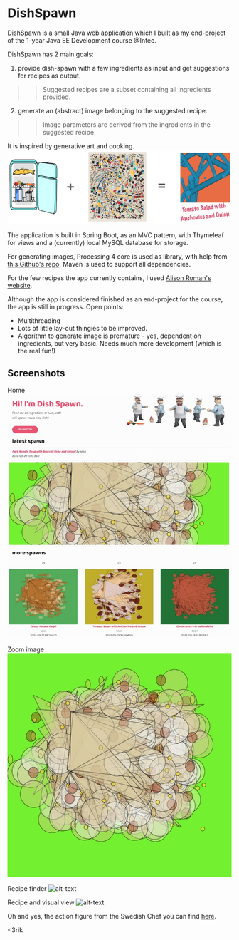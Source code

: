 # DishSpawn
DishSpawn is a small Java web application which I built as my 
end-project of the 1-year Java EE Development course @Intec. 

DishSpawn has 2 main goals:
1. provide dish-spawn with a few ingredients as input and get suggestions for 
   recipes as output.
>> Suggested recipes are a subset containing all ingredients provided.
2. generate an (abstract) image belonging to the suggested recipe.
>> Image parameters are derived from the ingredients in the suggested recipe.

It is inspired by generative art and cooking.
![alt-text](src/main/resources/static/img/readme/rebusbackground.jpg 
"background explained as a rebus")

The application is built in Spring Boot, as an MVC pattern, with Thymeleaf 
for views and a (currently) local MySQL database for storage.

For generating images, Processing 4 core is used as library, with help from 
[this Github's repo](https://github.com/micycle1/processing-core-4).
Maven is used to support all dependencies.

For the few recipes the app currently contains, I used [Alison Roman's 
website](https://www.alisoneroman.com/recipes).

Although the app is considered finished as an end-project for the course, the 
app is still in progress. Open points:
- Multithreading
- Lots of little lay-out thingies to be improved.
- Algorithm to generate image is premature - yes, dependent on ingredients, 
  but very basic. Needs much more development (which is the real fun!)

## Screenshots

Home
![alt-text](src/main/resources/static/img/readme/home.jpg "DishSpawn home")

Zoom image
![alt-text](src/main/resources/static/img/readme/galleryview.jpg "Zoom image")

Recipe finder
![alt-text](src/main/resources/static/img/readme/recipefinder.jpg "Recipe 
finder")

Recipe and visual view
![alt-text](src/main/resources/static/img/readme/visualview.jpg "Recipe and 
visual view")

Oh and yes, the action figure from the Swedish Chef you can find [here](https://www.amazon.com/DIAMOND-SELECT-TOYS-Muppets-Swedish/dp/B06XGHJQ6L).

<3rik